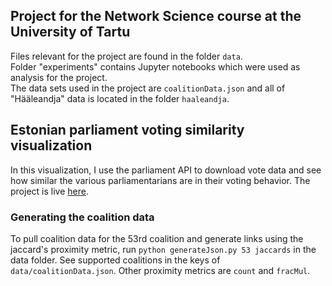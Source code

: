 ## Project for the Network Science course at the University of Tartu

Files relevant for the project are found in the folder `data`.  
Folder "experiments" contains Jupyter notebooks which were used as analysis for the project.  
The data sets used in the project are `coalitionData.json` and all of "Hääleandja" data is located in the folder `haaleandja`.


## Estonian parliament voting similarity visualization

In this visualization, I use the parliament API to download vote data and see how similar the various parliamentarians are in their voting behavior. The project is live [here](https://fedorst-parlviz.web.app/).

### Generating the coalition data
To pull coalition data for the 53rd coalition and generate links using the jaccard's proximity metric, run `python generateJson.py 53 jaccards` in the data folder. See supported coalitions in the keys of `data/coalitionData.json`. Other proximity metrics are `count` and `fracMul`.
